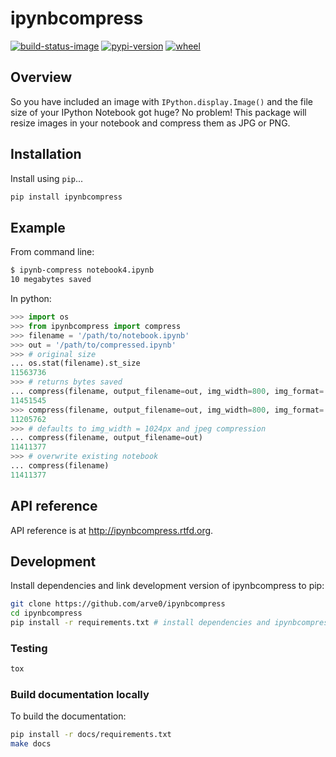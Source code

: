 # ipynbcompress

[![build-status-image]][travis]
[![pypi-version]][pypi]
[![wheel]][pypi]

## Overview

So you have included an image with `IPython.display.Image()` and the file size
of your IPython Notebook got huge? No problem! This package will resize images
in your notebook and compress them as JPG or PNG.

## Installation

Install using `pip`...

```bash
pip install ipynbcompress
```

## Example
From command line:
```sh
$ ipynb-compress notebook4.ipynb
10 megabytes saved
```

In python:
```python
>>> import os
>>> from ipynbcompress import compress
>>> filename = '/path/to/notebook.ipynb'
>>> out = '/path/to/compressed.ipynb'
>>> # original size
... os.stat(filename).st_size
11563736
>>> # returns bytes saved
... compress(filename, output_filename=out, img_width=800, img_format='jpeg')
11451545
>>> compress(filename, output_filename=out, img_width=800, img_format='png')
11205762
>>> # defaults to img_width = 1024px and jpeg compression
... compress(filename, output_filename=out)
11411377
>>> # overwrite existing notebook
... compress(filename)
11411377
```

## API reference

API reference is at http://ipynbcompress.rtfd.org.

## Development
Install dependencies and link development version of ipynbcompress to pip:
```bash
git clone https://github.com/arve0/ipynbcompress
cd ipynbcompress
pip install -r requirements.txt # install dependencies and ipynbcompress-package
```

### Testing
```bash
tox
```

### Build documentation locally
To build the documentation:
```bash
pip install -r docs/requirements.txt
make docs
```



[build-status-image]: https://secure.travis-ci.org/arve0/ipynbcompress.png?branch=master
[travis]: http://travis-ci.org/arve0/ipynbcompress?branch=master
[pypi-version]: https://pypip.in/version/ipynbcompress/badge.svg
[pypi]: https://pypi.python.org/pypi/ipynbcompress
[wheel]: https://pypip.in/wheel/ipynbcompress/badge.svg
